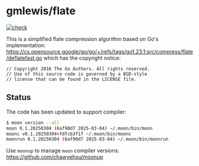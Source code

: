 # gmlewis/flate
[![check](https://github.com/gmlewis/moonbit-flate/actions/workflows/check.yml/badge.svg)](https://github.com/gmlewis/moonbit-flate/actions/workflows/check.yml)

This is a simplified flate compression algorithm based on Go's implementation:
https://cs.opensource.google/go/go/+/refs/tags/go1.23.1:src/compress/flate/deflatefast.go
which has the copyright notice:

```
// Copyright 2016 The Go Authors. All rights reserved.
// Use of this source code is governed by a BSD-style
// license that can be found in the LICENSE file.
```

## Status

The code has been updated to support compiler:

```bash
$ moon version --all
moon 0.1.20250304 (6af90d7 2025-03-04) ~/.moon/bin/moon
moonc v0.1.20250304+fdfcb3f1f ~/.moon/bin/moonc
moonrun 0.1.20250304 (6af90d7 2025-03-04) ~/.moon/bin/moonrun
```

Use `moonup` to manage `moon` compiler versions:
https://github.com/chawyehsu/moonup
